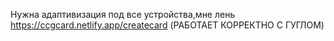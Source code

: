 Нужна адаптивизация под все устройства,мне лень
https://ccgcard.netlify.app/createcard (РАБОТАЕТ КОРРЕКТНО С ГУГЛОМ)

